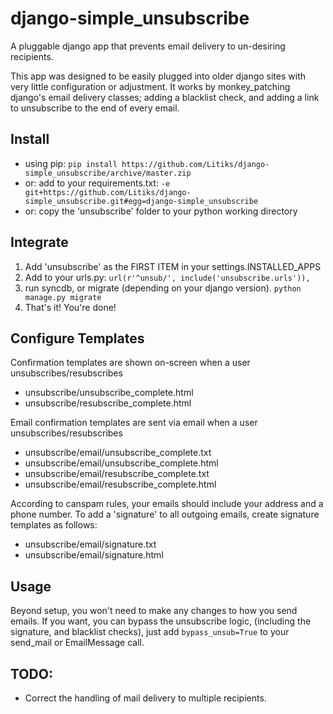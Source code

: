 django-simple_unsubscribe
=========================

A pluggable django app that prevents email delivery to un-desiring recipients.

This app was designed to be easily plugged into older django sites with very little configuration or adjustment. It works by monkey_patching django's email delivery classes; adding a blacklist check, and adding a link to unsubscribe to the end of every email.


Install
-------

- using pip: `pip install https://github.com/Litiks/django-simple_unsubscribe/archive/master.zip`
- or: add to your requirements.txt: `-e git+https://github.com/Litiks/django-simple_unsubscribe.git#egg=django-simple_unsubscribe`
- or: copy the 'unsubscribe' folder to your python working directory


Integrate
---------

1. Add 'unsubscribe' as the FIRST ITEM in your settings.INSTALLED_APPS
2. Add to your urls.py: `url(r'^unsub/', include('unsubscribe.urls')),`
3. run syncdb, or migrate (depending on your django version). `python manage.py migrate`
4. That's it! You're done!


Configure Templates
-------------------

Confirmation templates are shown on-screen when a user unsubscribes/resubscribes

- unsubscribe/unsubscribe_complete.html
- unsubscribe/resubscribe_complete.html


Email confirmation templates are sent via email when a user unsubscribes/resubscribes

- unsubscribe/email/unsubscribe_complete.txt
- unsubscribe/email/unsubscribe_complete.html
- unsubscribe/email/resubscribe_complete.txt
- unsubscribe/email/resubscribe_complete.html


According to canspam rules, your emails should include your address and a phone number. To add a 'signature' to all outgoing emails, create signature templates as follows:

- unsubscribe/email/signature.txt
- unsubscribe/email/signature.html


Usage
-----

Beyond setup, you won't need to make any changes to how you send emails. If you want, you can bypass the unsubscribe logic, (including the signature, and blacklist checks), just add `bypass_unsub=True` to your send_mail or EmailMessage call.


TODO:
-----

- Correct the handling of mail delivery to multiple recipients.
